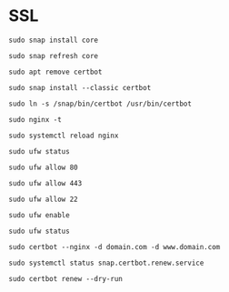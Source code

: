 # SSL

```shell
sudo snap install core
```

```shell
sudo snap refresh core
```

```shell
sudo apt remove certbot
```

```shell
sudo snap install --classic certbot
```

```shell
sudo ln -s /snap/bin/certbot /usr/bin/certbot
```

```shell
sudo nginx -t
```

```shell
sudo systemctl reload nginx
```

```shell
sudo ufw status
```

```shell
sudo ufw allow 80
```

```shell
sudo ufw allow 443
```

```shell
sudo ufw allow 22
```

```shell
sudo ufw enable
```

```shell
sudo ufw status
```

```shell
sudo certbot --nginx -d domain.com -d www.domain.com
```

```shell
sudo systemctl status snap.certbot.renew.service
```

```shell
sudo certbot renew --dry-run
```
